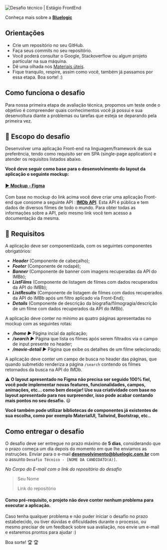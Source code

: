 ![Desafio técnico | Estágio FrontEnd](https://res.cloudinary.com/das1rnjvi/image/upload/v1662943721/bluelogic/capa-desafio_ccpumj.png)

Conheça mais sobre a **[Bluelogic](https://www.bluelogic.com.br/)**

## Orientações

- Crie um repositório no seu GitHub.
- Faça seus commits no seu repositório.
- Você poderá consultar o Google, Stackoverflow ou algum projeto particular na sua máquina.
- Dê uma olhada nos [Materiais úteis](#materiais-úteis).
- Fique tranquilo, respire, assim como você, também já passamos por essa etapa. Boa sorte! :)

## Como funciona o desafio

Para nossa primeira etapa de avaliação técnica, propomos um teste onde o objetivo é compreender quais conhecimentos você já possui e sua desenvoltura diante a problemas ou tarefas que esteja se deparando pela primeira vez.


## 💬 Escopo do desafio

Desenvolver uma aplicação Front-end na linguagem/framework de sua preferência, tendo como requisito ser em SPA (single-page application) e atender os requisitos listados abaixo.

**Você deve seguir como base para o desenvolvimento do layout da aplicação o seguinte mockup:**
#### [ ► Mockup - Figma ](https://www.figma.com/file/DIwSpshqBdTfvujx801ccs/Desafio-Front?node-id=0%3A1&t=IcJWDvFDZV1zGeln-1)

Com base no mockup do link acima você deve criar uma aplicação Front-end que consome a seguinte API : **[IMDb API](https://rapidapi.com/apidojo/api/imdb8/)**. Esta API é pública e tem dados de diversos filmes de todo o mundo. Para obter todas as informações sobre a API, pelo mesmo link você tem acesso a documentação da mesma.

## 💽 Requisitos

A aplicação deve ser componentizada, com os seguintes componentes obrigatórios:

- ***Header*** (Componente de cabeçalho);
- ***Footer*** (Componente de rodapé);
- ***Banner*** (Componente de banner com imagens recuperadas da API do IMBb);
- ***ListFilms*** (Componente de listagem de filmes com dados recuperados da API do IMBb);
- ***ListResults*** (Componente de listagem de filmes com dados recuperados da API do IMBb após um filtro aplicado via Front-End);
- ***Details*** (Componente de descrição da biografia/filmogragia/descrição de um filme com dados recuperados da API do IMBb).

A aplicação deve conter no mínimo as quatro páginas apresentadas no mockup com as seguintes rotas:

- ***/home ►*** Página incial da aplicação;
- ***/search ►*** Página que lista os filmes após serem filtrados via o campo de input presente no header;
- ***/movie-detail ►*** Página que exibe os detalhes de um filme selecionado;

A aplicação deve conter um campo de busca no header das páginas, que quando submetido renderiza a página `/search` contendo os filmes retornados da busca na API do IMDb.

⚠️ **O layout apresentado no Figma não precisa ser seguido 100% fiel, você pode implementar novas features, funcionalidades, campos, animações, etc... como bem desejar! Use sua criatividade com base no layout apresentado para nos surpreender, isso pode acabar contando mais pontos no seu desafio.** 😃

**Você também pode utilizar bibliotecas de componentes já existentes de sua escolha, como por exemplo MaterialUI, Tailwind, Bootstrap, etc..**


## Como entregar o desafio

O desafio deve ser entregue no prazo máximo de **5 dias**, considerando que o prazo começa um dia depois do momento em que lhe enviamos as instruções.
Enviar para o e-mail **desenvolvimento@bluelogic.com.br** com o assunto `Desafio Técnico - [NOME DA CANDIDATO(A)]`.

*No Corpo do E-mail com o link do repositório do desafio*

>Seu Nome
>
>Link do repositório

#### Como pré-requisito, o projeto não deve conter nenhum problema para executar a aplicação.

Caso tenha qualquer problema e não puder iniciar o desafio no prazo estabelecido, ou tiver dúvidas e dificuldades durante o processo, ou mesmo precisar de um feedback sobre sua avaliação, nos envie um e-mail e estaremos prontos para ajudar :)


Boa sorte! 🏆 🏆
